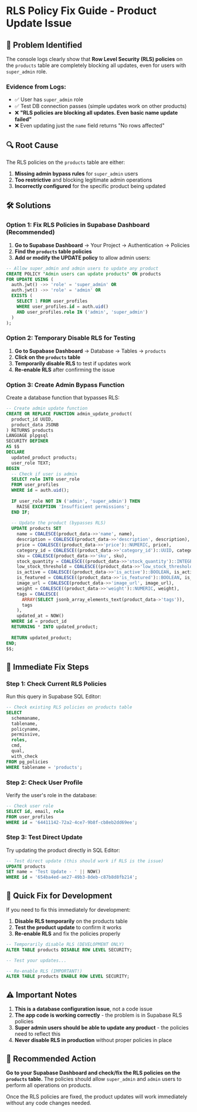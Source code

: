# RLS Policy Fix Guide - Product Update Issue

## 🚨 **Problem Identified**

The console logs clearly show that **Row Level Security (RLS) policies** on the `products` table are completely blocking all updates, even for users with `super_admin` role.

### **Evidence from Logs:**
- ✅ User has `super_admin` role
- ✅ Test DB connection passes (simple updates work on other products)
- ❌ **"RLS policies are blocking all updates. Even basic name update failed"**
- ❌ Even updating just the `name` field returns "No rows affected"

## 🔍 **Root Cause**

The RLS policies on the `products` table are either:
1. **Missing admin bypass rules** for `super_admin` users
2. **Too restrictive** and blocking legitimate admin operations
3. **Incorrectly configured** for the specific product being updated

## 🛠️ **Solutions**

### **Option 1: Fix RLS Policies in Supabase Dashboard (Recommended)**

1. **Go to Supabase Dashboard** → Your Project → Authentication → Policies
2. **Find the `products` table policies**
3. **Add or modify the UPDATE policy** to allow admin users:

```sql
-- Allow super_admin and admin users to update any product
CREATE POLICY "Admin users can update products" ON products
FOR UPDATE USING (
  auth.jwt() ->> 'role' = 'super_admin' OR 
  auth.jwt() ->> 'role' = 'admin' OR
  EXISTS (
    SELECT 1 FROM user_profiles 
    WHERE user_profiles.id = auth.uid() 
    AND user_profiles.role IN ('admin', 'super_admin')
  )
);
```

### **Option 2: Temporary Disable RLS for Testing**

1. **Go to Supabase Dashboard** → Database → Tables → `products`
2. **Click on the `products` table**
3. **Temporarily disable RLS** to test if updates work
4. **Re-enable RLS** after confirming the issue

### **Option 3: Create Admin Bypass Function**

Create a database function that bypasses RLS:

```sql
-- Create admin update function
CREATE OR REPLACE FUNCTION admin_update_product(
  product_id UUID,
  product_data JSONB
) RETURNS products
LANGUAGE plpgsql
SECURITY DEFINER
AS $$
DECLARE
  updated_product products;
  user_role TEXT;
BEGIN
  -- Check if user is admin
  SELECT role INTO user_role 
  FROM user_profiles 
  WHERE id = auth.uid();
  
  IF user_role NOT IN ('admin', 'super_admin') THEN
    RAISE EXCEPTION 'Insufficient permissions';
  END IF;
  
  -- Update the product (bypasses RLS)
  UPDATE products SET
    name = COALESCE(product_data->>'name', name),
    description = COALESCE(product_data->>'description', description),
    price = COALESCE((product_data->>'price')::NUMERIC, price),
    category_id = COALESCE((product_data->>'category_id')::UUID, category_id),
    sku = COALESCE(product_data->>'sku', sku),
    stock_quantity = COALESCE((product_data->>'stock_quantity')::INTEGER, stock_quantity),
    low_stock_threshold = COALESCE((product_data->>'low_stock_threshold')::INTEGER, low_stock_threshold),
    is_active = COALESCE((product_data->>'is_active')::BOOLEAN, is_active),
    is_featured = COALESCE((product_data->>'is_featured')::BOOLEAN, is_featured),
    image_url = COALESCE(product_data->>'image_url', image_url),
    weight = COALESCE((product_data->>'weight')::NUMERIC, weight),
    tags = COALESCE(
      ARRAY(SELECT jsonb_array_elements_text(product_data->'tags')), 
      tags
    ),
    updated_at = NOW()
  WHERE id = product_id
  RETURNING * INTO updated_product;
  
  RETURN updated_product;
END;
$$;
```

## 🎯 **Immediate Fix Steps**

### **Step 1: Check Current RLS Policies**

Run this query in Supabase SQL Editor:

```sql
-- Check existing RLS policies on products table
SELECT 
  schemaname,
  tablename,
  policyname,
  permissive,
  roles,
  cmd,
  qual,
  with_check
FROM pg_policies 
WHERE tablename = 'products';
```

### **Step 2: Check User Profile**

Verify the user's role in the database:

```sql
-- Check user role
SELECT id, email, role 
FROM user_profiles 
WHERE id = '64411142-72a2-4ce7-9b8f-cb8eb2dd69ee';
```

### **Step 3: Test Direct Update**

Try updating the product directly in SQL Editor:

```sql
-- Test direct update (this should work if RLS is the issue)
UPDATE products 
SET name = 'Test Update - ' || NOW()
WHERE id = '654ba4ed-ae27-49b3-8deb-c87b8d8fb214';
```

## 🔧 **Quick Fix for Development**

If you need to fix this immediately for development:

1. **Disable RLS temporarily** on the products table
2. **Test the product update** to confirm it works
3. **Re-enable RLS** and fix the policies properly

```sql
-- Temporarily disable RLS (DEVELOPMENT ONLY)
ALTER TABLE products DISABLE ROW LEVEL SECURITY;

-- Test your updates...

-- Re-enable RLS (IMPORTANT!)
ALTER TABLE products ENABLE ROW LEVEL SECURITY;
```

## ⚠️ **Important Notes**

1. **This is a database configuration issue**, not a code issue
2. **The app code is working correctly** - the problem is in Supabase RLS policies
3. **Super admin users should be able to update any product** - the policies need to reflect this
4. **Never disable RLS in production** without proper policies in place

## 🎯 **Recommended Action**

**Go to your Supabase Dashboard and check/fix the RLS policies on the `products` table.** The policies should allow `super_admin` and `admin` users to perform all operations on products.

Once the RLS policies are fixed, the product updates will work immediately without any code changes needed.